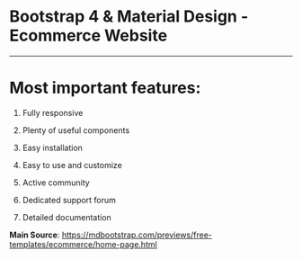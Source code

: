 
# Bootstrap 4 & Material Design - Ecommerce Website

________

# Most important features:

1. Fully responsive

2. Plenty of useful components

3. Easy installation

4. Easy to use and customize

5. Active community

6. Dedicated support forum

7. Detailed documentation


**Main Source**: https://mdbootstrap.com/previews/free-templates/ecommerce/home-page.html
